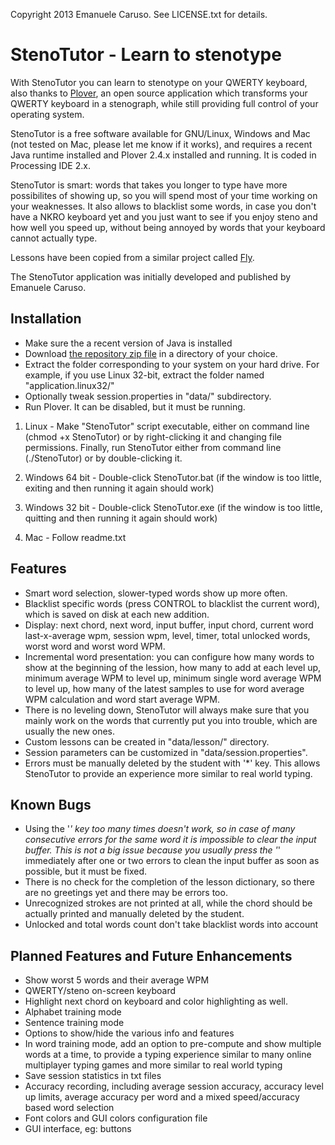 Copyright 2013 Emanuele Caruso. See LICENSE.txt for details.

StenoTutor - Learn to stenotype
===============================

With StenoTutor you can learn to stenotype on your QWERTY keyboard, also thanks to [Plover](https://github.com/plover/plover), an open source application which transforms your QWERTY keyboard in a stenograph, while still providing full control of your operating system.

StenoTutor is a free software available for GNU/Linux, Windows and Mac (not tested on Mac, please let me know if it works), and requires a recent Java runtime installed and Plover 2.4.x installed and running. It is coded in Processing IDE 2.x.

StenoTutor is smart: words that takes you longer to type have more possibilites of showing up, so you will spend most of your time working on your weaknesses. It also allows to blacklist some words, in case you don't have a NKRO keyboard yet and you just want to see if you enjoy steno and how well you speed up, without being annoyed by words that your keyboard cannot actually type.

Lessons have been copied from a similar project called [Fly](https://launchpad.net/flyploverfly).

The StenoTutor application was initially developed and published by Emanuele Caruso.

Installation
------------

* Make sure the a recent version of Java is installed
* Download [the repository zip file](https://github.com/caru/StenoTutor/archive/master.zip) in a directory of your choice.
* Extract the folder corresponding to your system on your hard drive. For example, if you use Linux 32-bit, extract the folder named "application.linux32/"
* Optionally tweak session.properties in "data/" subdirectory.
* Run Plover. It can be disabled, but it must be running.

1. Linux - 
Make "StenoTutor" script executable, either on command line (chmod +x StenoTutor) or by right-clicking it and changing file permissions. Finally, run StenoTutor either from command line (./StenoTutor) or by double-clicking it.

2. Windows 64 bit - 
Double-click StenoTutor.bat (if the window is too little, exiting and then running it again should work)

2. Windows 32 bit - 
Double-click StenoTutor.exe (if the window is too little, quitting and then running it again should work)

3. Mac - 
Follow readme.txt

Features
--------
* Smart word selection, slower-typed words show up more often.
* Blacklist specific words (press CONTROL to blacklist the current word), which is saved on disk at each new addition.
* Display: next chord, next word, input buffer, input chord, current word last-x-average wpm, session wpm, level, timer, total unlocked words, worst word and worst word WPM.
* Incremental word presentation: you can configure how many words to show at the beginning of the lession, how many to add at each level up, minimum average WPM to level up, minimum single word average WPM to level up, how many of the latest samples to use for word average WPM calculation and word start average WPM.
* There is no leveling down, StenoTutor will always make sure that you mainly work on the words that currently put you into trouble, which are usually the new ones.
* Custom lessons can be created in "data/lesson/" directory.
* Session parameters can be customized in "data/session.properties".
* Errors must be manually deleted by the student with '*' key. This allows StenoTutor to provide an experience more similar to real world typing.

Known Bugs
----------
* Using the '*' key too many times doesn't work, so in case of many consecutive errors for the same word it is impossible to clear the input buffer. This is not a big issue because you usually press the '*' immediately after one or two errors to clean the input buffer as soon as possible, but it must be fixed.
* There is no check for the completion of the lesson dictionary, so there are no greetings yet and there may be errors too.
* Unrecognized strokes are not printed at all, while the chord should be actually printed and manually deleted by the student.
* Unlocked and total words count don't take blacklist words into account

Planned Features and Future Enhancements
----------------------------------------
* Show worst 5 words and their average WPM
* QWERTY/steno on-screen keyboard
* Highlight next chord on keyboard and color highlighting as well.
* Alphabet training mode
* Sentence training mode
* Options to show/hide the various info and features
* In word training mode, add an option to pre-compute and show multiple words at a time, to provide a typing experience similar to many online multiplayer typing games and more similar to real world typing
* Save session statistics in txt files
* Accuracy recording, including average session accuracy, accuracy level up limits, average accuracy per word and a mixed speed/accuracy based word selection
* Font colors and GUI colors configuration file
* GUI interface, eg: buttons